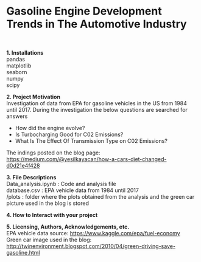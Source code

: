 <h1>Gasoline Engine Development Trends in The Automotive Industry</h1><br>

<b>1. Installations</b><br>
pandas<br>
matplotlib<br>
seaborn<br>
numpy<br>
scipy<br>

<b>2. Project Motivation</b><br>
Investigation of data from EPA for gasoline vehicles in the US from 1984 until 2017. During the investigation the below questions are searched for answers<br>

- How did the engine evolve?<br>
- Is Turbocharging Good for C02 Emissions?<br>
- What Is The Effect Of Transmission Type on C02 Emissions?<br>

The indings posted on the blog page: <a>https://medium.com/@yesilkayacan/how-a-cars-diet-changed-d0d21e4f428</a> <br>

<b>3. File Descriptions</b><br>
Data_analysis.ipynb : Code and analysis file<br>
database.csv : EPA vehicle data from 1984 until 2017<br>
/plots : folder where the plots obtained from the analysis and the green car picture used in the blog is stored<br>

<b>4. How to Interact with your project</b><br>

<b>5. Licensing, Authors, Acknowledgements, etc.</b><br>
EPA vehicle data source: <a>https://www.kaggle.com/epa/fuel-economy</a> <br>
Green car image used in the blog: <a>http://twinenvironment.blogspot.com/2010/04/green-driving-save-gasoline.html</a>


